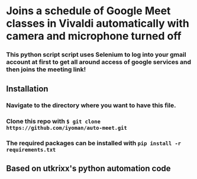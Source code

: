 # Joins a schedule of Google Meet classes in Vivaldi automatically with camera and microphone turned off

### This python script script uses Selenium to log into your gmail account at first to get all around access of google services and then joins the meeting link!

## Installation

### Navigate to the directory where you want to have this file.
### Clone this repo with ` $ git clone https://github.com/iyoman/auto-meet.git `
### The required packages can be installed with `pip install -r requirements.txt` 

## Based on utkrixx's python automation code
